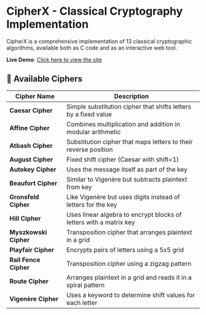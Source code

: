 # CipherX - Classical Cryptography Implementation

CipherX is a comprehensive implementation of 13 classical cryptographic algorithms, available both as C code and as an interactive web tool.

 **Live Demo**: [Click here to view the site](https://kalyanikrishna465.github.io/Cryptographic-algorithms/)

## 🧠 Available Ciphers

| Cipher Name       | Description |
|-------------------|-------------|
| **Caesar Cipher** | Simple substitution cipher that shifts letters by a fixed value |
| **Affine Cipher** | Combines multiplication and addition in modular arithmetic |
| **Atbash Cipher** | Substitution cipher that maps letters to their reverse position |
| **August Cipher** | Fixed shift cipher (Caesar with shift=1) |
| **Autokey Cipher** | Uses the message itself as part of the key |
| **Beaufort Cipher** | Similar to Vigenère but subtracts plaintext from key |
| **Gronsfeld Cipher** | Like Vigenère but uses digits instead of letters for the key |
| **Hill Cipher** | Uses linear algebra to encrypt blocks of letters with a matrix key |
| **Myszkowski Cipher** | Transposition cipher that arranges plaintext in a grid |
| **Playfair Cipher** | Encrypts pairs of letters using a 5x5 grid |
| **Rail Fence Cipher** | Transposition cipher using a zigzag pattern |
| **Route Cipher** | Arranges plaintext in a grid and reads it in a spiral pattern |
| **Vigenère Cipher** | Uses a keyword to determine shift values for each letter |


